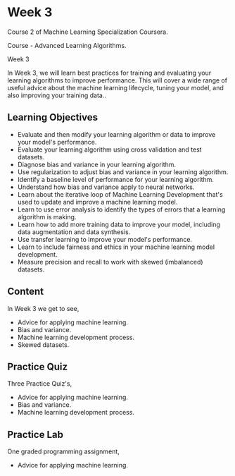 # Week 3

Course 2 of Machine Learning Specialization Coursera.

Course - Advanced Learning Algorithms.

Week 3
 
In Week 3, we will learn best practices for training and evaluating your learning algorithms to improve performance. This will cover a wide range of useful advice about the machine learning lifecycle, tuning your model, and also improving your training data..

## Learning Objectives

* Evaluate and then modify your learning algorithm or data to improve your model's performance.
* Evaluate your learning algorithm using cross validation and test datasets.
* Diagnose bias and variance in your learning algorithm.
* Use regularization to adjust bias and variance in your learning algorithm.
* Identify a baseline level of performance for your learning algorithm.
* Understand how bias and variance apply to neural networks.
* Learn about the iterative loop of Machine Learning Development that's used to update and improve a machine learning model.
* Learn to use error analysis to identify the types of errors that a learning algorithm is making.
* Learn how to add more training data to improve your model, including data augmentation and data synthesis.
* Use transfer learning to improve your model's performance.
* Learn to include fairness and ethics in your machine learning model development.
* Measure precision and recall to work with skewed (imbalanced) datasets.

## Content

In Week 3 we get to see,
 
* Advice for applying machine learning.
* Bias and variance.
* Machine learning development process.
* Skewed datasets.

## Practice Quiz

Three Practice Quiz's,

* Advice for applying machine learning.
* Bias and variance.
* Machine learning development process.


## Practice Lab

One graded programming assignment,

* Advice for applying machine learning.

